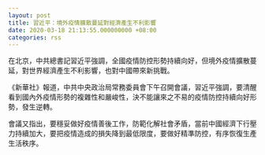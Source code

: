 ```yaml
---
layout: post
title: 習近平：境外疫情擴散蔓延對經濟產生不利影響
date: 2020-03-18 21:13:55.000000000 +08:00
categories: rss
---
```


在北京，中共總書記習近平強調，全國疫情防控形勢持續向好，但境外疫情擴散蔓延，對世界經濟產生不利影響，也對中國帶來新挑戰。

《新華社》報道，中共中央政治局常務委員會下午召開會議，習近平強調，要清醒看到國內外疫情形勢的複雜性和嚴峻性，決不能讓來之不易的疫情防控持續向好形勢，發生逆轉。

會議又指出，要穩妥做好疫情善後工作，防範化解社會矛盾，當前中國經濟下行壓力持續加大，要把疫情造成的損失降到最低限度，要做好精準防控，有序恢復生產生活秩序。
